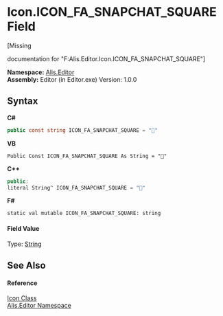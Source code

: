 # Icon.ICON_FA_SNAPCHAT_SQUARE Field
 

\[Missing <summary> documentation for "F:Alis.Editor.Icon.ICON_FA_SNAPCHAT_SQUARE"\]

**Namespace:**&nbsp;<a href="b150ade4-39de-a232-5f06-d3cdc1b2c538">Alis.Editor</a><br />**Assembly:**&nbsp;Editor (in Editor.exe) Version: 1.0.0

## Syntax

**C#**<br />
``` C#
public const string ICON_FA_SNAPCHAT_SQUARE = ""
```

**VB**<br />
``` VB
Public Const ICON_FA_SNAPCHAT_SQUARE As String = ""
```

**C++**<br />
``` C++
public:
literal String^ ICON_FA_SNAPCHAT_SQUARE = ""
```

**F#**<br />
``` F#
static val mutable ICON_FA_SNAPCHAT_SQUARE: string
```


#### Field Value
Type: <a href="https://docs.microsoft.com/dotnet/api/system.string" target="_blank">String</a>

## See Also


#### Reference
<a href="cc0f883c-67f8-f772-c6d7-a60b129f22a7">Icon Class</a><br /><a href="b150ade4-39de-a232-5f06-d3cdc1b2c538">Alis.Editor Namespace</a><br />